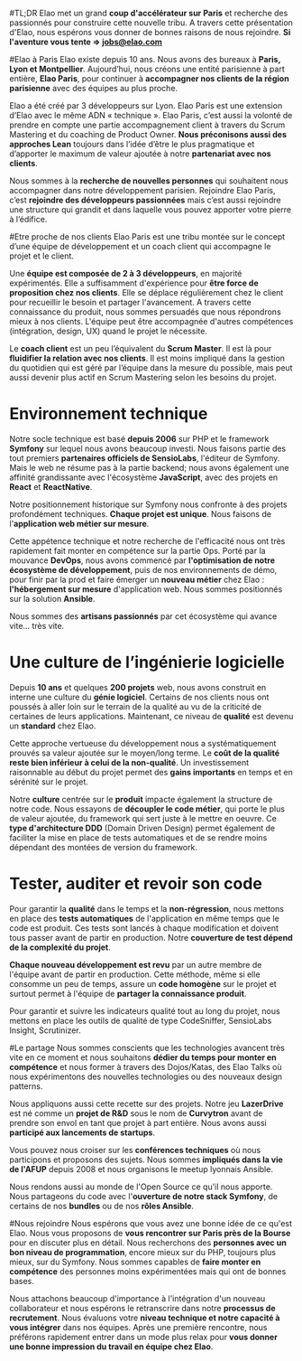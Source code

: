 
#TL;DR 
Elao met un grand **coup d'accélérateur sur Paris** et recherche des passionnés pour construire cette nouvelle tribu. A travers cette présentation d'Elao, nous espérons vous donner de bonnes raisons de nous rejoindre. **Si l'aventure vous tente => jobs@elao.com**


#Elao à Paris
Elao existe depuis 10 ans. Nous avons des bureaux à **Paris, Lyon et Montpellier**. Aujourd’hui, nous créons une entité parisienne à part entière, **Elao Paris**,  pour continuer à **accompagner nos clients de la région parisienne** avec des équipes au plus proche.

Elao a été créé par 3 développeurs sur Lyon. Elao Paris est une extension d’Elao avec le même ADN « technique ». Elao Paris, c’est aussi la volonté de prendre en compte une partie accompagnement client à travers du Scrum Mastering et du coaching de Product Owner. **Nous préconisons aussi des approches Lean** toujours dans l’idée d’être le plus pragmatique et d’apporter le maximum de valeur ajoutée à notre **partenariat avec nos clients**.

Nous sommes à la **recherche de nouvelles personnes** qui souhaitent nous accompagner dans notre développement parisien. Rejoindre Elao Paris, c’est **rejoindre des développeurs passionnées** mais c’est aussi rejoindre une structure qui grandit et dans laquelle vous pouvez apporter votre pierre à l’édifice.


#Etre proche de nos clients
Elao Paris est une tribu montée sur le concept d’une équipe de développement et un coach client qui accompagne le projet et le client. 

Une **équipe est composée de 2 à 3 développeurs**, en majorité expérimentés. Elle a suffisamment d'expérience pour **être force de proposition chez nos clients**. Elle se déplace régulièrement chez le client pour recueillir le besoin et partager l'avancement. A travers cette connaissance du produit, nous sommes persuadés que nous répondrons mieux à nos clients. L'équipe peut être accompagnée d'autres compétences (intégration, design, UX) quand le projet le nécessite.

Le **coach client** est un peu l’équivalent du **Scrum Master**. Il est là pour **fluidifier la relation avec nos clients**. Il est moins impliqué dans la gestion du quotidien qui est géré par l’équipe dans la mesure du possible, mais peut aussi devenir plus actif en Scrum Mastering selon les besoins du projet. 



# Environnement technique
Notre socle technique est basé **depuis 2006** sur PHP et le framework **Symfony** sur lequel nous avons beaucoup investi. Nous faisons partie des tout premiers **partenaires officiels de SensioLabs**, l'éditeur de Symfony. Mais le web ne résume pas à la partie backend; nous avons également une affinité grandissante avec l'écosystème **JavaScript**, avec des projets en **React** et **ReactNative**.Notre positionnement historique sur Symfony nous confronte à des projets profondément techniques. **Chaque projet est unique**. Nous faisons de l'**application web métier sur mesure**. Cette appétence technique et notre recherche de l'efficacité nous ont très rapidement fait monter en compétence sur la partie Ops. Porté par la mouvance **DevOps**, nous avons commencé par **l'optimisation de notre écosystème de développement**, puis de nos environnements de démo, pour finir par la prod et faire émerger un **nouveau métier** chez Elao : **l'hébergement sur mesure** d'application web. Nous sommes positionnés sur la solution **Ansible**.

Nous sommes des **artisans passionnés** par cet écosystème qui avance vite… très vite.

# Une culture de l’ingénierie logicielle
Depuis **10 ans** et quelques **200 projets** web, nous avons construit en interne une culture du **génie logiciel**. Certains de nos clients nous ont poussés à aller loin sur le terrain de la qualité au vu de la criticité de certaines de leurs applications. Maintenant, ce niveau de **qualité** est devenu un **standard** chez Elao.

Cette approche vertueuse du développement nous a systématiquement prouvés sa valeur ajoutée sur le moyen/long terme. Le **coût de la qualité reste bien inférieur à celui de la non-qualité**. Un investissement raisonnable au début du projet permet des **gains importants** en temps et en sérénité sur le projet.

Notre **culture** centrée sur le **produit** impacte également la structure de notre code. Nous essayons de **découpler le code métier**, qui porte le plus de valeur ajoutée, du framework qui sert juste à le mettre en oeuvre. Ce **type d'architecture DDD** (Domain Driven Design) permet également de faciliter la mise en place de tests automatiques et de se rendre moins dépendant des montées de version du framework.

# Tester, auditer et revoir son code
Pour garantir la **qualité** dans le temps et la **non-régression**, nous mettons en place des **tests automatiques** de l'application en même temps que le code est produit. Ces tests sont lancés à chaque modification et doivent tous passer avant de partir en production. Notre **couverture de test dépend de la complexité du projet**.

**Chaque nouveau développement est revu** par un autre membre de l'équipe avant de partir en production. Cette méthode, même si elle consomme un peu de temps, assure un **code homogène** sur le projet et surtout permet à l'équipe de **partager la connaissance produit**.

Pour garantir et suivre les indicateurs qualité tout au long du projet, nous mettons en place les outils de qualité de type CodeSniffer, SensioLabs Insight, Scrutinizer.

#Le partage
Nous sommes conscients que les technologies avancent très vite en ce moment et nous souhaitons **dédier du temps pour monter en compétence** et nous former à travers des Dojos/Katas, des Elao Talks où nous expérimentons des nouvelles technologies ou des nouveaux design patterns. 

Nous appliquons aussi cette recette sur des projets. Notre jeu **LazerDrive** est né comme un **projet de R&D** sous le nom de **Curvytron** avant de prendre son envol en tant que projet à part entière. Nous avons aussi **participé aux lancements de  startups**.

Vous pouvez nous croiser sur les **conférences techniques** où nous participons et proposons des sujets. Nous sommes **impliqués dans la vie de l'AFUP** depuis 2008 et nous organisons le meetup lyonnais Ansible. 

Nous rendons aussi au monde de l'Open Source ce qu'il nous apporte. Nous partageons du code avec l'**ouverture de notre stack Symfony**, de certains de nos **bundles** ou de nos **rôles Ansible**.
#Nous rejoindre
Nous espérons que vous avez une bonne idée de ce qu'est Elao. Nous vous proposons de **vous rencontrer sur Paris près de la Bourse** pour en discuter plus en détail. Nous recherchons des **personnes avec un bon niveau de programmation**, encore mieux sur du PHP, toujours plus mieux, sur du Symfony. Nous sommes capables de **faire monter en compétence** des personnes moins expérimentées mais qui ont de bonnes bases.

Nous attachons beaucoup d'importance à l'intégration d'un nouveau collaborateur et nous espérons le retranscrire dans notre **processus de recrutement**. Nous évaluons votre **niveau technique et notre capacité à vous intégrer** dans nos équipes. Après une première rencontre, nous préférons rapidement entrer dans un mode plus relax pour **vous donner une bonne impression du travail en équipe chez Elao**.

